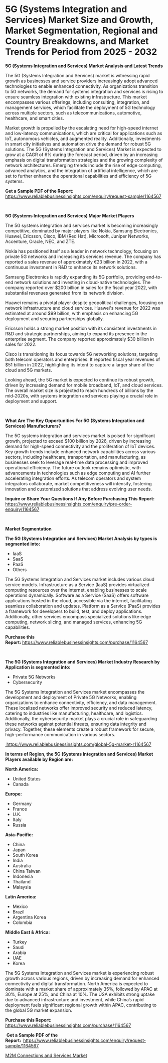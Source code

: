 <p><h1>5G (Systems Integration and Services) Market Size and Growth, Market Segmentation, Regional and Country Breakdowns, and Market Trends for Period from 2025 -  2032</h1></p><p><strong>5G (Systems Integration and Services) Market Analysis and Latest Trends</strong></p>
<p><p>The 5G (Systems Integration and Services) market is witnessing rapid growth as businesses and service providers increasingly adopt advanced technologies to enable enhanced connectivity. As organizations transition to 5G networks, the demand for systems integration and services is rising to ensure seamless integration with existing infrastructure. This market encompasses various offerings, including consulting, integration, and management services, which facilitate the deployment of 5G technology across multiple sectors, such as telecommunications, automotive, healthcare, and smart cities.</p><p>Market growth is propelled by the escalating need for high-speed internet and low-latency communications, which are critical for applications such as IoT, autonomous vehicles, and augmented reality. Additionally, investments in smart city initiatives and automation drive the demand for robust 5G solutions. The 5G (Systems Integration and Services) Market is expected to grow at a CAGR of 6% during the forecast period, driven by an increasing emphasis on digital transformation strategies and the growing complexity of network architectures. Emerging trends include the rise of edge computing, advanced analytics, and the integration of artificial intelligence, which are set to further enhance the operational capabilities and efficiency of 5G systems.</p></p>
<p><strong>Get a Sample PDF of the Report:&nbsp;</strong> <a href="https://www.reliablebusinessinsights.com/enquiry/request-sample/1164567?utm_campaign=2250&utm_medium=2&utm_source=Github&utm_content=ia&utm_term=15022025&utm_id=5g-systems-integration-and-services">https://www.reliablebusinessinsights.com/enquiry/request-sample/1164567</a></p>
<p>&nbsp;</p>
<p><strong>5G (Systems Integration and Services) Major Market Players</strong></p>
<p><p>The 5G systems integration and services market is becoming increasingly competitive, dominated by major players like Nokia, Samsung Electronics, Huawei, Ericsson, Cisco, IBM (Red Hat), Microsoft, Juniper Networks, Accenture, Oracle, NEC, and ZTE. </p><p>Nokia has positioned itself as a leader in network technology, focusing on private 5G networks and increasing its services revenue. The company has reported a sales revenue of approximately €23 billion in 2022, with a continuous investment in R&D to enhance its network solutions. </p><p>Samsung Electronics is rapidly expanding its 5G portfolio, providing end-to-end network solutions and investing in cloud-native technologies. The company reported over $200 billion in sales for the fiscal year 2022, with substantial revenues generated from its network division. </p><p>Huawei remains a pivotal player despite geopolitical challenges, focusing on network infrastructure and cloud services. Huawei's revenue for 2022 was estimated at around $99 billion, with emphasis on enhancing 5G deployment and securing partnerships globally.</p><p>Ericsson holds a strong market position with its consistent investments in R&D and strategic partnerships, aiming to expand its presence in the enterprise segment. The company reported approximately $30 billion in sales for 2022.</p><p>Cisco is transitioning its focus towards 5G networking solutions, targeting both telecom operators and enterprises. It reported fiscal year revenues of $51 billion in 2022, highlighting its intent to capture a larger share of the cloud and 5G markets.</p><p>Looking ahead, the 5G market is expected to continue its robust growth, driven by increasing demand for mobile broadband, IoT, and cloud services. The overall market size is projected to reach hundreds of billions by the mid-2020s, with systems integration and services playing a crucial role in deployment and support.</p></p>
<p>&nbsp;</p>
<p><strong>What Are The Key Opportunities For 5G (Systems Integration and Services) Manufacturers?</strong></p>
<p><p>The 5G systems integration and services market is poised for significant growth, projected to exceed $100 billion by 2026, driven by increasing demand for high-speed connectivity and the proliferation of IoT devices. Key growth trends include enhanced network capabilities across various sectors, including healthcare, transportation, and manufacturing, as businesses seek to leverage real-time data processing and improved operational efficiency. The future outlook remains optimistic, with advancements in technologies such as edge computing and AI further accelerating integration efforts. As telecom operators and system integrators collaborate, market competitiveness will intensify, fostering innovation and customized solutions that address evolving user needs.</p></p>
<p><strong>Inquire or Share Your Questions If Any Before Purchasing This Report:</strong> <a href="https://www.reliablebusinessinsights.com/enquiry/pre-order-enquiry/1164567?utm_campaign=2250&utm_medium=2&utm_source=Github&utm_content=ia&utm_term=15022025&utm_id=5g-systems-integration-and-services">https://www.reliablebusinessinsights.com/enquiry/pre-order-enquiry/1164567</a></p>
<p>&nbsp;</p>
<p><strong>Market Segmentation</strong></p>
<p><strong>The 5G (Systems Integration and Services) Market Analysis by types is segmented into:</strong></p>
<p><ul><li>IaaS</li><li>SaaS</li><li>PaaS</li><li>Others</li></ul></p>
<p><p>The 5G Systems Integration and Services market includes various cloud service models. Infrastructure as a Service (IaaS) provides virtualized computing resources over the internet, enabling businesses to scale operations dynamically. Software as a Service (SaaS) offers software applications hosted in the cloud, accessible via the internet, facilitating seamless collaboration and updates. Platform as a Service (PaaS) provides a framework for developers to build, test, and deploy applications. Additionally, other services encompass specialized solutions like edge computing, network slicing, and managed services, enhancing 5G capabilities.</p></p>
<p><strong>Purchase this Report:&nbsp;</strong><a href="https://www.reliablebusinessinsights.com/purchase/1164567?utm_campaign=2250&utm_medium=2&utm_source=Github&utm_content=ia&utm_term=15022025&utm_id=5g-systems-integration-and-services">https://www.reliablebusinessinsights.com/purchase/1164567</a></p>
<p>&nbsp;</p>
<p><strong>The 5G (Systems Integration and Services) Market Industry Research by Application is segmented into:</strong></p>
<p><ul><li>Private 5G Networks</li><li>Cybersecurity</li></ul></p>
<p><p>The 5G Systems Integration and Services market encompasses the development and deployment of Private 5G Networks, enabling organizations to enhance connectivity, efficiency, and data management. These localized networks offer improved security and reduced latency, catering to industries like manufacturing, healthcare, and logistics. Additionally, the cybersecurity market plays a crucial role in safeguarding these networks against potential threats, ensuring data integrity and privacy. Together, these elements create a robust framework for secure, high-performance communication in various sectors.</p></p>
<p><a href="https://www.reliablebusinessinsights.com/global-5g-market-r1164567?utm_campaign=2250&utm_medium=2&utm_source=Github&utm_content=ia&utm_term=15022025&utm_id=5g-systems-integration-and-services">&nbsp;https://www.reliablebusinessinsights.com/global-5g-market-r1164567</a></p>
<p><strong>In terms of Region, the 5G (Systems Integration and Services) Market Players available by Region are:</strong></p>
<p>
    <p> <strong> North America: </strong>
        <ul>
            <li>United States</li>
            <li>Canada</li>
        </ul>
        </p> 
    <p> <strong> Europe: </strong>
        <ul>
            <li>Germany</li>
            <li>France</li>
            <li>U.K.</li>
            <li>Italy</li>
            <li>Russia</li>
        </ul>
        </p> 
    <p> <strong> Asia-Pacific: </strong>
        <ul>
            <li>China</li>
            <li>Japan</li>
            <li>South Korea</li>
            <li>India</li>
            <li>Australia</li>
            <li>China Taiwan</li>
            <li>Indonesia</li>
            <li>Thailand</li>
            <li>Malaysia</li>
        </ul>
        </p> 
    <p> <strong> Latin America: </strong>
        <ul>
            <li>Mexico</li>
            <li>Brazil</li>
            <li>Argentina Korea</li>
            <li>Colombia</li>
        </ul>
        </p> 
    <p> <strong> Middle East & Africa: </strong>
        <ul>
            <li>Turkey</li>
            <li>Saudi</li>
            <li>Arabia</li>
            <li>UAE</li>
            <li>Korea</li>
        </ul>
    </p>
    </p>
<p><p>The 5G Systems Integration and Services market is experiencing robust growth across various regions, driven by increasing demand for enhanced connectivity and digital transformation. North America is expected to dominate with a market share of approximately 35%, followed by APAC at 30%, Europe at 25%, and China at 10%. The USA exhibits strong uptake due to advanced infrastructure and investment, while China’s rapid deployment fuels significant regional growth within APAC, contributing to the global 5G market expansion.</p></p>
<p><strong>Purchase this Report: </strong><a href="https://www.reliablebusinessinsights.com/purchase/1164567?utm_campaign=2250&utm_medium=2&utm_source=Github&utm_content=ia&utm_term=15022025&utm_id=5g-systems-integration-and-services">https://www.reliablebusinessinsights.com/purchase/1164567</a></p>
<p>&nbsp;<strong>Get a Sample PDF of the Report:&nbsp;&nbsp;</strong><a href="https://www.reliablebusinessinsights.com/enquiry/request-sample/1164567?utm_campaign=2250&utm_medium=2&utm_source=Github&utm_content=ia&utm_term=15022025&utm_id=5g-systems-integration-and-services">https://www.reliablebusinessinsights.com/enquiry/request-sample/1164567</a></p>
<p><strong></strong></p>
<p><p><a href="https://github.com/jeastefanowicz7816/Market-Research-Report-List-1/blob/main/m2m-connections-and-services-market.md?utm_campaign=2250&utm_medium=2&utm_source=Github&utm_content=ia&utm_term=15022025&utm_id=5g-systems-integration-and-services">M2M Connections and Services Market</a></p></p>